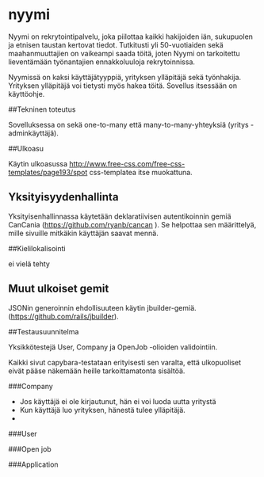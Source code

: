 # nyymi

Nyymi on rekrytointipalvelu, joka piilottaa kaikki hakijoiden iän, sukupuolen ja etnisen taustan kertovat tiedot. Tutkitusti yli 50-vuotiaiden sekä maahanmuuttajien on vaikeampi saada töitä, joten Nyymi on tarkoitettu lieventämään työnantajien ennakkoluuloja rekrytoinnissa. 

Nyymissä on kaksi käyttäjätyyppiä, yrityksen ylläpitäjä sekä työnhakija. Yrityksen ylläpitäjä voi tietysti myös hakea töitä. Sovellus itsessään on käyttöohje. 

##Tekninen toteutus

Sovelluksessa on sekä one-to-many että many-to-many-yhteyksiä (yritys - adminkäyttäjä). 

##Ulkoasu

Käytin ulkoasussa http://www.free-css.com/free-css-templates/page193/spot css-templatea itse muokattuna. 

## Yksityisyydenhallinta

Yksityisenhallinnassa käytetään deklaratiivisen autentikoinnin gemiä CanCania (https://github.com/ryanb/cancan ). Se helpottaa sen määrittelyä, mille sivuille mitkäkin käyttäjän saavat mennä. 

##Kielilokalisointi

ei vielä tehty

## Muut ulkoiset gemit
JSONin generoinnin ehdollisuuteen käytin jbuilder-gemiä. (https://github.com/rails/jbuilder). 

##Testausuunnitelma 

Yksikkötestejä User, Company ja OpenJob -olioiden validointiin. 

Kaikki sivut capybara-testataan erityisesti sen varalta, että ulkopuoliset eivät pääse näkemään heille tarkoittamatonta sisältöä. 

###Company

* Jos käyttäjä ei ole kirjautunut, hän ei voi luoda uutta yritystä
* Kun käyttäjä luo yrityksen, hänestä tulee ylläpitäjä.
* 

###User

###Open job

###Application

